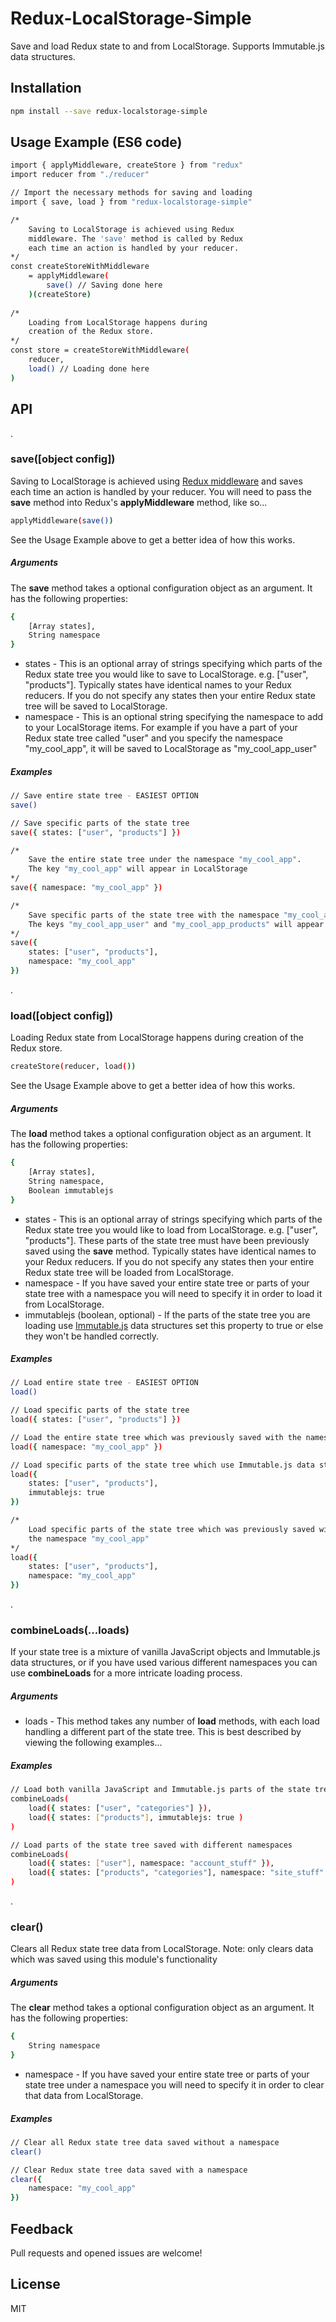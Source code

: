 # Redux-LocalStorage-Simple

Save and load Redux state to and from LocalStorage. Supports Immutable.js data structures.

## Installation
```sh
npm install --save redux-localstorage-simple
```
## Usage Example (ES6 code)
```sh
import { applyMiddleware, createStore } from "redux"
import reducer from "./reducer"

// Import the necessary methods for saving and loading
import { save, load } from "redux-localstorage-simple"

/*
    Saving to LocalStorage is achieved using Redux 
    middleware. The 'save' method is called by Redux 
    each time an action is handled by your reducer.
*/    
const createStoreWithMiddleware 
    = applyMiddleware(
        save() // Saving done here
    )(createStore)
    
/*
    Loading from LocalStorage happens during
    creation of the Redux store.
*/  
const store = createStoreWithMiddleware(
    reducer,    
    load() // Loading done here
)    
```

## API
.
### save([object config])

Saving to LocalStorage is achieved using [Redux middleware](http://redux.js.org/docs/advanced/Middleware.html) and saves each time an action is handled by your reducer. You will need to pass the **save** method into Redux's **applyMiddleware** method, like so...
```sh
applyMiddleware(save())
```
See the Usage Example above to get a better idea of how this works.

##### Arguments
The **save** method takes a optional configuration object as an argument. It has the following properties:
```sh
{
    [Array states],
    String namespace
}
```
- states - This is an optional array of strings specifying which parts of the Redux state tree you would like to save to LocalStorage. e.g. ["user", "products"]. Typically states have identical names to your Redux reducers. If you do not specify any states then your entire Redux state tree will be saved to LocalStorage.
- namespace - This is an optional string specifying the namespace to add to your LocalStorage items. For example if you have a part of your Redux state tree called "user" and you specify the namespace "my_cool_app", it will be saved to LocalStorage as "my_cool_app_user"

##### Examples

```sh
// Save entire state tree - EASIEST OPTION
save()
```
```sh
// Save specific parts of the state tree
save({ states: ["user", "products"] })
```
```sh
/*
    Save the entire state tree under the namespace "my_cool_app".
    The key "my_cool_app" will appear in LocalStorage 
*/
save({ namespace: "my_cool_app" })
```
```sh
/*
    Save specific parts of the state tree with the namespace "my_cool_app".
    The keys "my_cool_app_user" and "my_cool_app_products" will appear in LocalStorage
*/
save({
    states: ["user", "products"],
    namespace: "my_cool_app"
})
```
.
### load([object config])
Loading Redux state from LocalStorage happens during creation of the Redux store.
```sh
createStore(reducer, load())    
```
See the Usage Example above to get a better idea of how this works.

##### Arguments
The **load** method takes a optional configuration object as an argument. It has the following properties:
```sh
{
    [Array states],    
    String namespace,
    Boolean immutablejs
}
```
- states - This is an optional array of strings specifying which parts of the Redux state tree you would like to load from LocalStorage. e.g. ["user", "products"]. These parts of the state tree must have been previously saved using the **save** method. Typically states have identical names to your Redux reducers. If you do not specify any states then your entire Redux state tree will be loaded from LocalStorage.
- namespace - If you have saved your entire state tree or parts of your state tree with a namespace you will need to specify it in order to load it from LocalStorage.
- immutablejs (boolean, optional) - If the parts of the state tree you are loading use [Immutable.js](https://facebook.github.io/immutable-js/) data structures set this property to true or else they won't be handled correctly.


##### Examples

```sh
// Load entire state tree - EASIEST OPTION
load()
```
```sh
// Load specific parts of the state tree
load({ states: ["user", "products"] })
```
```sh
// Load the entire state tree which was previously saved with the namespace "my_cool_app"
load({ namespace: "my_cool_app" })
```
```sh
// Load specific parts of the state tree which use Immutable.js data structures
load({ 
    states: ["user", "products"],
    immutablejs: true
})
```
```sh
/*
    Load specific parts of the state tree which was previously saved with 
    the namespace "my_cool_app"
*/
load({ 
    states: ["user", "products"],
    namespace: "my_cool_app"
})
```
.
### combineLoads(...loads)
If your state tree is a mixture of vanilla JavaScript objects and Immutable.js data structures, or if you have used various different namespaces you can use **combineLoads** for a more intricate loading process.
##### Arguments
- loads - This method takes any number of **load** methods, with each load handling a different part of the state tree. This is best described by viewing the following examples...

##### Examples
```sh
// Load both vanilla JavaScript and Immutable.js parts of the state tree
combineLoads( 
    load({ states: ["user", "categories"] }),
    load({ states: ["products"], immutablejs: true )
)   
```
```sh
// Load parts of the state tree saved with different namespaces
combineLoads( 
    load({ states: ["user"], namespace: "account_stuff" }),
    load({ states: ["products", "categories"], namespace: "site_stuff" )
)   
```
.
### clear()
Clears all Redux state tree data from LocalStorage. Note: only clears data which was saved using this module's functionality
##### Arguments
The **clear** method takes a optional configuration object as an argument. It has the following properties:
```sh
{
    String namespace
}
```
- namespace - If you have saved your entire state tree or parts of your state tree under a namespace you will need to specify it in order to clear that data from LocalStorage.
##### Examples
```sh
// Clear all Redux state tree data saved without a namespace
clear()
```
```sh
// Clear Redux state tree data saved with a namespace
clear({
    namespace: "my_cool_app"
})  
```
## Feedback
Pull requests and opened issues are welcome!
## License
MIT